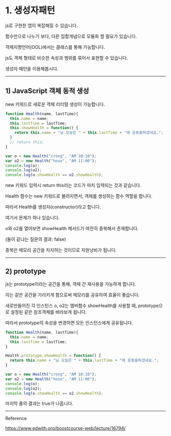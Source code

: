 # 1. 생성자패턴

js로 구현한 앱이 복잡해질 수 있습니다.

함수만으로 나누기 보다, 다른 집합개념으로 모듈화 할 필요가 있습니다.

객제지향언어(OOL)에서는 클래스를 통해 가능합니다.

js도 객체 형태로 비슷한 속성과 행위를 묶어서 표현할 수 있습니다.

생성자 패턴을 이용해봅시다.



---

## 1) JavaScript 객체 동적 생성

 new 키워드로 새로운 객체 리터럴 생성이 가능합니다.

```javascript
function Health(name, lastTime){
  this.name = name;
  this.lastTime = lastTime;
  this.showHealth = function() {
    return this.name + "님 오늘은 " + this.lastTime + "에 운동을하셨네요.";
  }
  // return this;
}

var o = new Health("crong", "AM 10:10");
var o2 = new Health("houx", "AM 11:00");
console.log(o);
console.log(o2);
console.log(o.showHealth == o2.showHealth);
```

new 키워드 입력시 return this라는 코드가 마치 입력되는 것과 같습니다.



Health 함수는 new 키워드로 불려지면서, 객체를 생성하는 함수 역할을 합니다.

따라서 Health를 생성자(constructor)라고 합니다.



여기서 문제가 하나 있습니다.

o와 o2를 열어보면 showHealth 메서드가 여전히 중복해서 존재합니다.

(둘이 같냐는 질문의 결과: false)

중복은 메모리 공간을 차지하는 것이므로 자원낭비가 됩니다.



---

## 2) prototype

js는 prototype이라는 공간을 통해, 객체 간 재사용을 가능하게 합니다.

이는 같은 공간을 가리키게 함으로써 메모리를 공유하여 효율이 좋습니다.

새로만들어진 각 인스턴스 o, o2는 멤버함수 showHealth를 사용할 때, prototype으로 설정된 같은 참조객체를 바라보게 됩니다.

따라서 prototype의 속성을 변경하면 모든 인스턴스에게 공유됩니다.



```javascript
function Health(name, lastTime){
  this.name = name;
  this.lastTime = lastTime;
}

Health.prototype.showHealth = function() {
  return this.name + "님 오늘은 " + this.lastTime + "에 운동을하셨네요.";
}

var o = new Health("crong", "AM 10:10");
var o2 = new Health("houx", "AM 11:00");
console.log(o);
console.log(o2);
console.log(o.showHealth == o2.showHealth);
```

마지막 줄의 결과는 true가 나옵니다.



---

Reference

https://www.edwith.org/boostcourse-web/lecture/16794/

